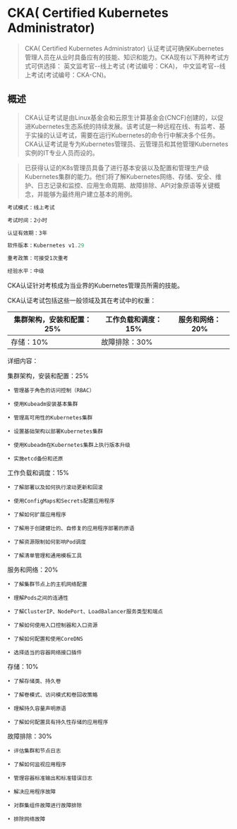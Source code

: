 # CKA( Certified Kubernetes Administrator)

>CKA( Certified Kubernetes Administrator) 认证考试可确保Kubernetes管理人员在从业时具备应有的技能、知识和能力。CKA现有以下两种考试方式可供选择： 英文监考官--线上考试 (考试编号：CKA)， 中文监考官--线上考试(考试编号：CKA-CN)。

## 概述

>CKA认证考试是由Linux基金会和云原生计算基金会(CNCF)创建的，以促进Kubernetes生态系统的持续发展。该考试是一种远程在线、有监考、基于实操的认证考试，需要在运行Kubernetes的命令行中解决多个任务。CKA认证考试是专为Kubernetes管理员、云管理员和其他管理Kubernetes实例的IT专业人员而设的。



>已获得认证的K8s管理员具备了进行基本安装以及配置和管理生产级Kubernetes集群的能力。他们将了解Kubernetes网络、存储、安全、维护、日志记录和监控、应用生命周期、故障排除、API对象原语等关键概念，并能够为最终用户建立基本的用例。

```js
考试模式：线上考试

考试时间：2小时

认证有效期：3年

软件版本：Kubernetes v1.29

重考政策：可接受1次重考

经验水平：中级
```
CKA认证针对考核成为当业界的Kubernetes管理员所需的技能。



CKA认证考试包括这些一般领域及其在考试中的权重：

|集群架构，安装和配置：25%	|工作负载和调度：15%	|服务和网络：20%|
|---|---|---|
|存储：10%|故障排除：30%| |	


详细内容：



集群架构，安装和配置：25%


    • 管理基于角色的访问控制（RBAC）
    
    • 使用Kubeadm安装基本集群
    
    • 管理高可用性的Kubernetes集群
    
    • 设置基础架构以部署Kubernetes集群
    
    • 使用Kubeadm在Kubernetes集群上执行版本升级
    
    • 实施etcd备份和还原



工作负载和调度：15%

    • 了解部署以及如何执行滚动更新和回滚
    
    • 使用ConfigMaps和Secrets配置应用程序
    
    • 了解如何扩展应用程序
    
    • 了解用于创建健壮的、自修复的应用程序部署的原语
    
    • 了解资源限制如何影响Pod调度
    
    • 了解清单管理和通用模板工具



服务和网络：20%

    • 了解集群节点上的主机网络配置
    
    • 理解Pods之间的连通性
    
    • 了解ClusterIP、NodePort、LoadBalancer服务类型和端点
    
    • 了解如何使用入口控制器和入口资源
    
    • 了解如何配置和使用CoreDNS
    
    • 选择适当的容器网络接口插件



存储：10%

    • 了解存储类、持久卷
    
    • 了解卷模式、访问模式和卷回收策略
    
    • 理解持久容量声明原语
    
    • 了解如何配置具有持久性存储的应用程序



故障排除：30%

    • 评估集群和节点日志
    
    • 了解如何监视应用程序
    
    • 管理容器标准输出和标准错误日志
    
    • 解决应用程序故障
    
    • 对群集组件故障进行故障排除
    
    • 排除网络故障

